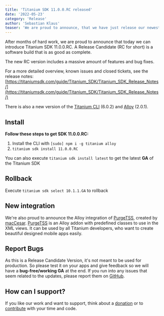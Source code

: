 ```yaml
---
title: 'Titanium SDK 11.0.0.RC released'
date: '2022-05-23'
category: 'Release'
author: 'Sebastian Klaus'
teaser: 'We are proud to announce, that we have just release our newest RC version of Titanium SDK 11.0.0'
---
```


After months of hard work, we are proud to announce that today we can introduce Titanium SDK 11.0.0.RC. A Release Candidate (RC for short) is a software build that is as good as complete.

The new RC version includes a massive amount of features and bug fixes.

For a more detailed overview, known issues and closed tickets, see the release notes: [https://titaniumsdk.com/guide/Titanium_SDK/Titanium_SDK_Release_Notes/](https://titaniumsdk.com/guide/Titanium_SDK/Titanium_SDK_Release_Notes/)

There is also a new version of the [Titanium CLI](https://github.com/tidev/titanium) (6.0.2) and [Alloy](https://github.com/tidev/alloy) (2.0.1).

## Install

**Follow these steps to get SDK 11.0.0.RC:**

1. Install the CLI with `[sudo] npm i -g titanium alloy`
2. `titanium sdk install 11.0.0.RC`

You can also execute `titanium sdk install latest` to get the latest **GA** of the Titanium SDK

## Rollback

Execute `titanium sdk select 10.1.1.GA` to rollback

## New integration

We're also proud to announce the Alloy integration of [PurgeTSS](https://titaniumsdk.com/guide/Alloy_Framework/Alloy_Guide/Alloy_PurgeTSS.html), created by [macCesar](https://github.com/macCesar). [PurgeTSS](https://titaniumsdk.com/guide/Alloy_Framework/Alloy_Guide/Alloy_PurgeTSS.html) is an Alloy addon with predefined classes to use in the XML views. It can be used by all Titanium developers, who want to create beautiful designed mobile apps easily.

## Report Bugs

As this is a Release Candidate Version, it's not meant to be used for production. So please test it on your apps and give feedback so we will have a **bug-free/working GA** at the end. If you run into any issues that seem related to the updates, please report them on [GitHub](https://github.com/tidev/titanium_mobile/issues).

## How can I support?

If you like our work and want to support, think about a [donation](/donate) or to [contribute](/contribute) with your time and code.
